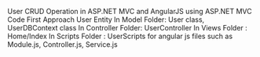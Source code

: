 User CRUD Operation in ASP.NET MVC and AngularJS using ASP.NET MVC Code First Approach User Entity In Model Folder: User class, UserDBContext class In Controller Folder: UserController In Views Folder : Home/Index In Scripts Folder : UserScripts for angular js files such as Module.js, Controller.js, Service.js
